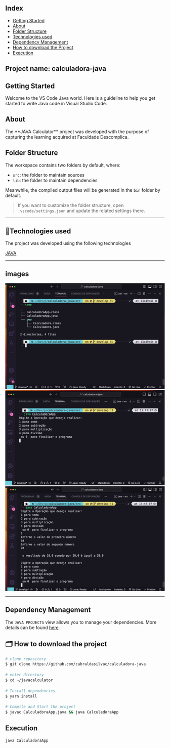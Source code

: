 ## Index

- [Getting Started](#-getting-started)
- [About](#-about)
- [Folder Structure](#-folder-structure)
- [Technologies used](#-🚀technologies-used)
- [Dependency Management](#-dependencies-management)
- [How to download the Project](#-how-to-download-the-project)
- [Execution](#execution)

## Project name: calculadora-java

## Getting Started

Welcome to the VS Code Java world. Here is a guideline to help you get started to write Java code in Visual Studio Code.

## About

<p>
The **JAVA Calculator** project was developed with the purpose of capturing the learning acquired at Faculdade Descomplica.
</p>

## Folder Structure

The workspace contains two folders by default, where:

- `src`: the folder to maintain sources
- `lib`: the folder to maintain dependencies

Meanwhile, the compiled output files will be generated in the `bin` folder by default.

> If you want to customize the folder structure, open `.vscode/settings.json` and update the related settings there.

---

## 🚀Technologies used

The project was developed using the following technologies

[JAVA](https://docs.oracle.com/en/java/)

---

## images

![Image_tree](src/assets/image_tree.png "tree")
![Image_001](src/assets/image_001.png "tela001")
![Image_002](src/assets/image_002.png "tela002")

---

## Dependency Management

The `JAVA PROJECTS` view allows you to manage your dependencies. More details can be found [here](https://github.com/microsoft/vscode-java-dependency#manage-dependencies).

## 🗂️ How to download the project

```bash
# clone repository
$ git clone https://github.com/cabraldasilvac/calculadora-java

# enter directory
$ cd ~/javacalculator

# Install dependencies
$ yarn install

# Compile and Start the project
$ javac CalculadoraApp.java && java CalculadoraApp
```

## Execution

`java CalculadoraApp`
